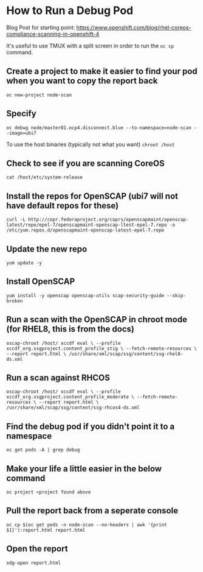 # How to Run a Debug Pod
Blog Post for starting point: https://www.openshift.com/blog/rhel-coreos-compliance-scanning-in-openshift-4

It's useful to use TMUX with a split screen in order to run the `oc cp` command.

## Create a project to make it easier to find your pod when you want to copy the report back
`oc new-project node-scan`

## Specify 
`oc debug node/master01.ocp4.disconnect.blue --to-namespace=node-scan --image=ubi7`

To use the host binaries (typically not what you want)
`chroot /host`

## Check to see if you are scanning CoreOS
`cat /host/etc/system-release`

## Install the repos for OpenSCAP (ubi7 will not have default repos for these)
`curl -L http://copr.fedoraproject.org/coprs/openscapmaint/openscap-latest/repo/epel-7/openscapmaint-openscap-ltest-epel-7.repo -o  /etc/yum.repos.d/openscapmaint-openscap-latest-epel-7.repo`

## Update the new repo
`yum update -y`

## Install OpenSCAP
`yum install -y openscap openscap-utils scap-security-guide --skip-broken`

## Run a scan with the OpenSCAP in chroot mode (for RHEL8, this is from the docs)
`oscap-chroot /host/ xccdf eval \
--profile xccdf_org.ssgproject.content_profile_stig \
--fetch-remote-resources \
--report report.html \
/usr/share/xml/scap/ssg/content/ssg-rhel8-ds.xml`

## Run a scan against RHCOS
`oscap-chroot /host/ xccdf eval \
--profile xccdf_org.ssgproject.content_profile_moderate \
--fetch-remote-resources \
--report report.html \
/usr/share/xml/scap/ssg/content/ssg-rhcos4-ds.xml`

## Find the debug pod if you didn't point it to a namespace
`oc get pods -A | grep debug`

## Make your life a little easier in the below command
`oc project <project found above`

## Pull the report back from a seperate console
`oc cp $(oc get pods -n node-scan --no-headers | awk '{print $1}'):report.html report.html`

## Open the report
`xdg-open report.html`

